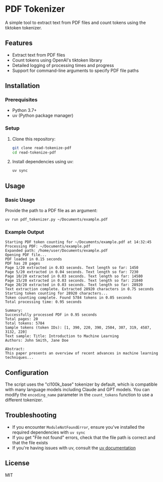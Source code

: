 # PDF Tokenizer

A simple tool to extract text from PDF files and count tokens using the tiktoken tokenizer.

## Features

- Extract text from PDF files
- Count tokens using OpenAI's tiktoken library
- Detailed logging of processing times and progress
- Support for command-line arguments to specify PDF file paths

## Installation

### Prerequisites

- Python 3.7+
- uv (Python package manager)

### Setup

1. Clone this repository:

   ```bash
   git clone read-tokenize-pdf
   cd read-tokenize-pdf
   ```

2. Install dependencies using uv:
   ```bash
   uv sync
   ```

## Usage

### Basic Usage

Provide the path to a PDF file as an argument:

```bash
uv run pdf_tokenizer.py ~/Documents/example.pdf
```

### Example Output

```
Starting PDF token counting for ~/Documents/example.pdf at 14:32:45
Processing PDF: ~/Documents/example.pdf
Expanded path: /home/user/Documents/example.pdf
Opening PDF file...
PDF loaded in 0.15 seconds
PDF has 20 pages
Page 1/20 extracted in 0.03 seconds. Text length so far: 1450
Page 5/20 extracted in 0.04 seconds. Text length so far: 7230
Page 10/20 extracted in 0.03 seconds. Text length so far: 14580
Page 15/20 extracted in 0.03 seconds. Text length so far: 21840
Page 20/20 extracted in 0.03 seconds. Text length so far: 28920
Text extraction complete. Extracted 28920 characters in 0.75 seconds
Starting token counting for 28920 characters...
Token counting complete. Found 5784 tokens in 0.05 seconds
Total processing time: 0.95 seconds

Summary:
Successfully processed PDF in 0.95 seconds
Total pages: 20
Total tokens: 5784
Sample tokens (token IDs): [1, 390, 220, 390, 2504, 307, 319, 4587, 3132, 220]
Text sample: Title: Introduction to Machine Learning
Authors: John Smith, Jane Doe

Abstract:
This paper presents an overview of recent advances in machine learning techniques...
```

## Configuration

The script uses the "cl100k_base" tokenizer by default, which is compatible with many language models including Claude and GPT models. You can modify the `encoding_name` parameter in the `count_tokens` function to use a different tokenizer.

## Troubleshooting

- If you encounter `ModuleNotFoundError`, ensure you've installed the required dependencies with `uv sync`
- If you get "File not found" errors, check that the file path is correct and that the file exists
- If you're having issues with uv, consult the [uv documentation](https://github.com/astral-sh/uv)

## License

MIT
